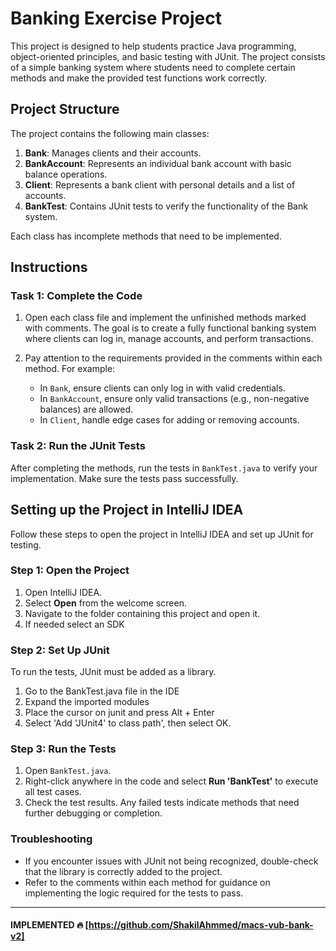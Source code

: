 
# Banking Exercise Project

This project is designed to help students practice Java programming, object-oriented principles, and basic testing with JUnit. The project consists of a simple banking system where students need to complete certain methods and make the provided test functions work correctly.

## Project Structure

The project contains the following main classes:

1. **Bank**: Manages clients and their accounts.
2. **BankAccount**: Represents an individual bank account with basic balance operations.
3. **Client**: Represents a bank client with personal details and a list of accounts.
4. **BankTest**: Contains JUnit tests to verify the functionality of the Bank system.

Each class has incomplete methods that need to be implemented.

## Instructions

### Task 1: Complete the Code

1. Open each class file and implement the unfinished methods marked with comments. The goal is to create a fully functional banking system where clients can log in, manage accounts, and perform transactions.

2. Pay attention to the requirements provided in the comments within each method. For example:
   - In `Bank`, ensure clients can only log in with valid credentials.
   - In `BankAccount`, ensure only valid transactions (e.g., non-negative balances) are allowed.
   - In `Client`, handle edge cases for adding or removing accounts.

### Task 2: Run the JUnit Tests

After completing the methods, run the tests in `BankTest.java` to verify your implementation. Make sure the tests pass successfully.

## Setting up the Project in IntelliJ IDEA

Follow these steps to open the project in IntelliJ IDEA and set up JUnit for testing.

### Step 1: Open the Project

1. Open IntelliJ IDEA.
2. Select **Open** from the welcome screen.
3. Navigate to the folder containing this project and open it.
4. If needed select an SDK

### Step 2: Set Up JUnit

To run the tests, JUnit must be added as a library.

1. Go to the BankTest.java file in the IDE
2. Expand the imported modules
3. Place the cursor on junit and press Alt + Enter
4. Select 'Add 'JUnit4' to class path', then select OK.

### Step 3: Run the Tests

1. Open `BankTest.java`.
2. Right-click anywhere in the code and select **Run 'BankTest'** to execute all test cases.
3. Check the test results. Any failed tests indicate methods that need further debugging or completion.

### Troubleshooting

- If you encounter issues with JUnit not being recognized, double-check that the library is correctly added to the project.
- Refer to the comments within each method for guidance on implementing the logic required for the tests to pass.

---

#### IMPLEMENTED 🔥 [https://github.com/ShakilAhmmed/macs-vub-bank-v2]